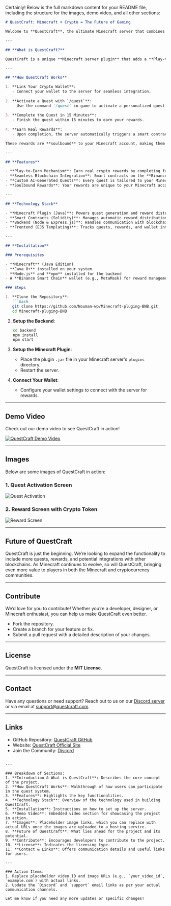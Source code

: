 Certainly! Below is the full markdown content for your README file, including the structure for the images, demo video, and all other sections:

````markdown
# QuestCraft: Minecraft + Crypto = The Future of Gaming

Welcome to **QuestCraft**, the ultimate Minecraft server that combines **blockchain technology** with the iconic Minecraft experience! Imagine playing Minecraft, completing quests, and earning **real crypto rewards** that are stored securely in your crypto wallet. Whether you're a Minecraft enthusiast or a crypto newbie, QuestCraft offers a fun, exciting, and meaningful way to interact with both worlds.

---

## **What is QuestCraft?**

QuestCraft is a unique **Minecraft server plugin** that adds a **Play-to-Earn** feature to Minecraft. By integrating **blockchain technology** (via smart contracts), players are rewarded with **soulbound crypto tokens** for completing in-game quests. These tokens serve as proof of achievement and unlock additional rewards and opportunities within the server.

---

## **How QuestCraft Works**

1. **Link Your Crypto Wallet**:
   - Connect your wallet to the server for seamless integration.
   
2. **Activate a Quest with `/quest`**:
   - Use the command `/quest` in-game to activate a personalized quest based on your skills.
   
3. **Complete the Quest in 15 Minutes**:
   - Finish the quest within 15 minutes to earn your rewards.
   
4. **Earn Real Rewards**:
   - Upon completion, the server automatically triggers a smart contract on the Binance Smart Chain Testnet, rewarding you with a **soulbound crypto token** and in-game items like currency or rare loot.

These rewards are **soulbound** to your Minecraft account, making them an authentic proof of your achievements.

---

## **Features**

- **Play-to-Earn Mechanism**: Earn real crypto rewards by completing fun, skill-based quests.
- **Seamless Blockchain Integration**: Smart contracts on the **Binance Smart Chain Testnet** automatically reward you with crypto tokens and in-game items.
- **Custom AI-Generated Quests**: Every quest is tailored to your Minecraft skills, ensuring a fresh challenge every time.
- **Soulbound Rewards**: Your rewards are unique to your Minecraft account, ensuring that your achievements are permanent and irreplaceable.

---

## **Technology Stack**

- **Minecraft Plugin (Java)**: Powers quest generation and reward distribution.
- **Smart Contracts (Solidity)**: Manages automatic reward distribution via blockchain.
- **Backend (Node & Express.js)**: Handles communication with blockchain and AI quest generation.
- **Frontend (EJS Templating)**: Tracks quests, rewards, and wallet interactions for users.

---

## **Installation**

### Prerequisites

- **Minecraft** (Java Edition)
- **Java 8+** installed on your system
- **Node.js** and **npm** installed for the backend
- A **Binance Smart Chain** wallet (e.g., MetaMask) for reward management

### Steps

1. **Clone the Repository**:
   ```bash
   git clone https://github.com/Nouman-wp/Minecraft-pluging-BNB.git
   cd Minecraft-pluging-BNB
````

2. **Setup the Backend**:

   ```bash
   cd backend
   npm install
   npm start
   ```

3. **Setup the Minecraft Plugin**:

   * Place the plugin `.jar` file in your Minecraft server's `plugins` directory.
   * Restart the server.

4. **Connect Your Wallet**:

   * Configure your wallet settings to connect with the server for rewards.

---

## **Demo Video**

Check out our demo video to see QuestCraft in action!

[![QuestCraft Demo Video](https://img.youtube.com/vi/your_video_id/0.jpg)](https://www.youtube.com/watch?v=your_video_id)

---

## **Images**

Below are some images of QuestCraft in action:

### 1. Quest Activation Screen

![Quest Activation](https://example.com/quest-activation-image.jpg)

### 2. Reward Screen with Crypto Token

![Reward Screen](https://example.com/reward-screen-image.jpg)

---

## **Future of QuestCraft**

QuestCraft is just the beginning. We’re looking to expand the functionality to include more quests, rewards, and potential integrations with other blockchains. As Minecraft continues to evolve, so will QuestCraft, bringing even more value to players in both the Minecraft and cryptocurrency communities.

---

## **Contribute**

We’d love for you to contribute! Whether you’re a developer, designer, or Minecraft enthusiast, you can help us make QuestCraft even better.

* Fork the repository.
* Create a branch for your feature or fix.
* Submit a pull request with a detailed description of your changes.

---

## **License**

QuestCraft is licensed under the **MIT License**.

---

## **Contact**

Have any questions or need support? Reach out to us on our [Discord server](https://discord.gg/yourdiscordlink) or via email at [support@questcraft.com](mailto:support@questcraft.com).

---

## **Links**

* GitHub Repository: [QuestCraft GitHub](https://github.com/Nouman-wp/Minecraft-pluging-BNB)
* Website: [QuestCraft Official Site](https://www.questcraft.com)
* Join the Community: [Discord](https://discord.gg/yourdiscordlink)

```

---

### Breakdown of Sections:
1. **Introduction & What is QuestCraft**: Describes the core concept of the project.
2. **How QuestCraft Works**: Walkthrough of how users can participate in the quest system.
3. **Features**: Highlights the key functionalities.
4. **Technology Stack**: Overview of the technology used in building QuestCraft.
5. **Installation**: Instructions on how to set up the server.
6. **Demo Video**: Embedded video section for showcasing the project in action.
7. **Images**: Placeholder image links, which you can replace with actual URLs once the images are uploaded to a hosting service.
8. **Future of QuestCraft**: What lies ahead for the project and its potential.
9. **Contribute**: Encourages developers to contribute to the project.
10. **License**: Indicates the licensing type.
11. **Contact & Links**: Offers communication details and useful links for users.

---

### Action Items:
1. Replace placeholder video ID and image URLs (e.g., `your_video_id`, `example.com`) with actual links.
2. Update the `Discord` and `support` email links as per your actual communication channels.

Let me know if you need any more updates or specific changes!
```
